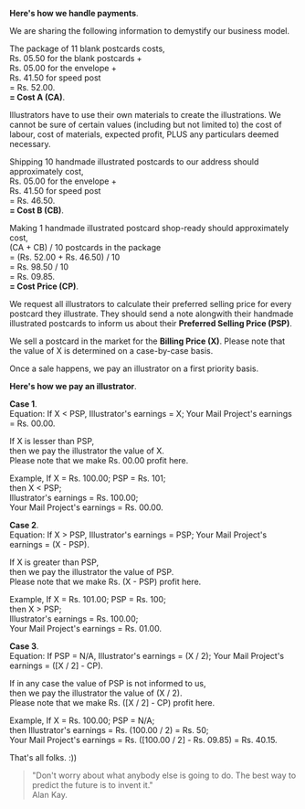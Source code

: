**Here's how we handle payments**.

We are sharing the following information to demystify our business model.

The package of 11 blank postcards costs,  
Rs. 05.50 for the blank postcards +  
Rs. 05.00 for the envelope +  
Rs. 41.50 for speed post  
= Rs. 52.00.  
**= Cost A (CA)**.

Illustrators have to use their own materials to create the illustrations. We cannot be sure of certain values (including but not limited to) the cost of labour, cost of materials, expected profit, PLUS any particulars deemed necessary.

Shipping 10 handmade illustrated postcards to our address should approximately cost,  
Rs. 05.00 for the envelope +  
Rs. 41.50 for speed post  
= Rs. 46.50.  
**= Cost B (CB)**.

Making 1 handmade illustrated postcard shop-ready should approximately cost,  
(CA + CB) / 10 postcards in the package  
= (Rs. 52.00 + Rs. 46.50) / 10  
= Rs. 98.50 / 10  
= Rs. 09.85.  
**= Cost Price (CP)**.

We request all illustrators to calculate their preferred selling price for every postcard they illustrate. They should send a note alongwith their handmade illustrated postcards to inform us about their **Preferred Selling Price (PSP)**.

We sell a postcard in the market for the **Billing Price (X)**. Please note that the value of X is determined on a case-by-case basis.

Once a sale happens, we pay an illustrator on a first priority basis.

**Here's how we pay an illustrator**.

**Case 1**.  
Equation: If X < PSP, Illustrator's earnings = X; Your Mail Project's earnings = Rs. 00.00.

If X is lesser than PSP,  
then we pay the illustrator the value of X.  
Please note that we make Rs. 00.00 profit here.

Example, If X = Rs. 100.00; PSP = Rs. 101;  
then X < PSP;  
Illustrator's earnings = Rs. 100.00;  
Your Mail Project's earnings = Rs. 00.00.

**Case 2**.  
Equation: If X > PSP, Illustrator's earnings = PSP; Your Mail Project's earnings = (X - PSP).

If X is greater than PSP,  
then we pay the illustrator the value of PSP.  
Please note that we make Rs. (X - PSP) profit here.

Example, If X = Rs. 101.00; PSP = Rs. 100;  
then X > PSP;  
Illustrator's earnings = Rs. 100.00;  
Your Mail Project's earnings = Rs. 01.00.

**Case 3**.  
Equation: If PSP = N/A, Illustrator's earnings = (X / 2); Your Mail Project's earnings = ([X / 2] - CP).

If in any case the value of PSP is not informed to us,  
then we pay the illustrator the value of (X / 2).  
Please note that we make Rs. ([X / 2] - CP) profit here.

Example, If X = Rs. 100.00; PSP = N/A;  
then Illustrator's earnings = Rs. (100.00 / 2) = Rs. 50;  
Your Mail Project's earnings = Rs. ([100.00 / 2] - Rs. 09.85) = Rs. 40.15.

That's all folks. :))

> "Don't worry about what anybody else is going to do. The best way to predict the future is to invent it."  
> Alan Kay.
